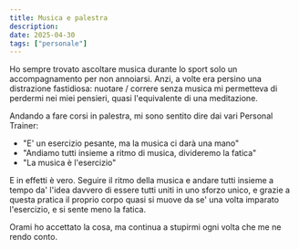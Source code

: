 ```yaml
---
title: Musica e palestra
description: 
date: 2025-04-30
tags: ["personale"]
---
```


Ho sempre trovato ascoltare musica durante lo sport solo un accompagnamento per non annoiarsi. Anzi, a volte era persino una distrazione fastidiosa: nuotare / correre senza musica mi permetteva di perdermi nei miei pensieri, quasi l'equivalente di una meditazione.

Andando a fare corsi in palestra, mi sono sentito dire dai vari Personal Trainer:

- "E' un esercizio pesante, ma la musica ci darà una mano"
- "Andiamo tutti insieme a ritmo di musica, divideremo la fatica"
- "La musica è l'esercizio"

E in effetti è vero. Seguire il ritmo della musica e andare tutti insieme a tempo da' l'idea davvero di essere tutti uniti in uno sforzo unico, e grazie a questa pratica il proprio corpo quasi si muove da se' una volta imparato l'esercizio, e si sente meno la fatica.

Orami ho accettato la cosa, ma continua a stupirmi ogni volta che me ne rendo conto.